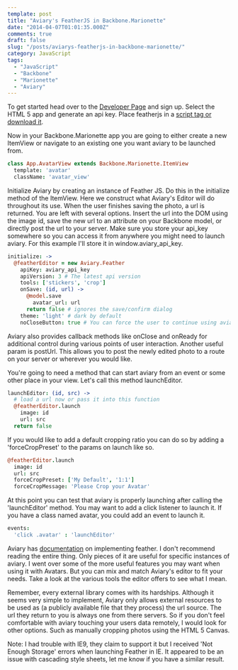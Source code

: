 ```yaml
---
template: post
title: "Aviary's FeatherJS in Backbone.Marionette"
date: "2014-04-07T01:01:35.000Z"
comments: true
draft: false
slug: "/posts/aviarys-featherjs-in-backbone-marionette/"
category: JavaScript
tags:
  - "JavaScript"
  - "Backbone"
  - "Marionette"
  - "Aviary"
---
```


To get started head over to the [Developer Page](http://developers.aviary.com/ "Dev Page") and sign up. Select the HTML 5 app and generate an api key. Place featherjs in a [script tag or download it](http://feather.aviary.com/js/feather.js "FeatherJS").

Now in your Backbone.Marionette app you are going to either create a new ItemView or navigate to an existing one you want aviary to be launched from.

```coffeescript
class App.AvatarView extends Backbone.Marionette.ItemView
  template: 'avatar'
  className: 'avatar_view'
```

Initialize Aviary by creating an instance of Feather JS. Do this in the initialize method of the ItemView. Here we construct what Aviary's Editor will do throughout its use. When the user finishes saving the photo, a url is returned. You are left with several options. Insert the url into the DOM using the image id, save the new url to an attribute on your Backbone model, or directly post the url to your server. Make sure you store your api_key somewhere so you can access it from anywhere you might need to launch aviary. For this example I'll store it in window.aviary_api_key.

```coffeescript
initialize: ->
  @featherEditor = new Aviary.Feather
    apiKey: aviary_api_key
    apiVersion: 3 # The latest api version
    tools: ['stickers', 'crop']
    onSave: (id, url) ->
      @model.save
        avatar_url: url
      return false # ignores the save/confirm dialog
    theme: 'light' # dark by default
    noCloseButton: true # You can force the user to continue using aviary this way.
```

Aviary also provides callback methods like onClose and onReady for additional control during various points of user interaction. Another useful param is postUrl. This allows you to post the newly edited photo to a route on your server or wherever you would like.

You're going to need a method that can start aviary from an event or some other place in your view. Let's call this method launchEditor.

```coffeescript
launchEditor: (id, src) ->
  # load a url now or pass it into this function
  @featherEditor.launch
    image: id
    url: src
  return false
```

If you would like to add a default cropping ratio you can do so by adding a 'forceCropPreset' to the params on launch like so.

```coffeescript
@featherEditor.launch
  image: id
  url: src
  forceCropPreset: ['My Default', '1:1']
  forceCropMessage: 'Please Crop your Avatar'
```

At this point you can test that aviary is properly launching after calling the 'launchEditor' method. You may want to add a click listener to launch it. If you have a class named avatar, you could add an event to launch it.

```coffeescript
events:
  'click .avatar' : 'launchEditor'
```

Aviary has [documentation](http://developers.aviary.com/docs/web/setup-guide "Aviary's Feather Documentation") on implementing feather. I don't recommend reading the entire thing. Only pieces of it are useful for specific instances of aviary. I went over some of the more useful features you may want when using it with Avatars. But you can mix and match Aviary's editor to fit your needs. Take a look at the various tools the editor offers to see what I mean.

Remember, every external library comes with its hardships. Although it seems very simple to implement, Aviary only allows external resources to be used as (a publicly available file that they process) the url source. The url they return to you is always one from there servers. So if you don't feel comfortable with aviary touching your users data remotely, I would look for other options. Such as manually cropping photos using the HTML 5 Canvas.

Note: I had trouble with IE9, they claim to support it but I received 'Not Enough Storage' errors when launching Feather in IE. It appeared to be an issue with cascading style sheets, let me know if you have a similar result.
